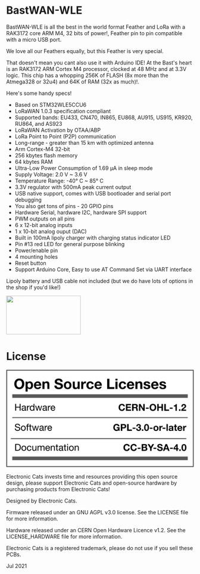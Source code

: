 # BastWAN-WLE

BastWAN-WLE is all the best in the world format Feather and LoRa with a RAK3172 core ARM M4, 32 bits of power!, Feather pin to pin compatible with a micro USB port.

We love all our Feathers equally, but this Feather is very special.

That doesn't mean you cant also use it with Arduino IDE! At the Bast's heart is an RAK3172 ARM Cortex M4 processor, clocked at 48 MHz and at 3.3V logic. This chip has a whopping 256K of FLASH (8x more than the Atmega328 or 32u4) and 64K of RAM (32x as much)!.

Here's some handy specs!

- Based on STM32WLE5CCU6
- LoRaWAN 1.0.3 specification compliant
- Supported bands: EU433, CN470, IN865, EU868, AU915, US915, KR920, RU864, and AS923
- LoRaWAN Activation by OTAA/ABP
- LoRa Point to Point (P2P) communication
- Long-range - greater than 15 km with optimized antenna
- Arm Cortex-M4 32-bit
- 256 kbytes flash memory
- 64 kbytes RAM
- Ultra-Low Power Consumption of 1.69 μA in sleep mode
- Supply Voltage: 2.0 V ~ 3.6 V
- Temperature Range: -40° C ~ 85° C
- 3.3V regulator with 500mA peak current output
- USB native support, comes with USB bootloader and serial port debugging
- You also get tons of pins - 20 GPIO pins
- Hardware Serial, hardware I2C, hardware SPI support
- PWM outputs on all pins
- 6 x 12-bit analog inputs
- 1 x 10-bit analog ouput (DAC)
- Built in 100mA lipoly charger with charging status indicator LED
- Pin #13 red LED for general purpose blinking
- Power/enable pin
- 4 mounting holes
- Reset button
- Support Arduino Core, Easy to use AT Command Set via UART interface

Lipoly battery and USB cable not included (but we do have lots of options in the shop if you'd like!)

<a href="https://electroniccats.com/store/bastwan/">
  <img src="https://electroniccats.com/wp-content/uploads/badge_store.png" width="200" height="104" />
</a>

# License

![OpenSourceLicense](https://github.com/ElectronicCats/AjoloteBoard/raw/master/OpenSourceLicense.png)

Electronic Cats invests time and resources providing this open source design, please support Electronic Cats and open-source hardware by purchasing products from Electronic Cats!

Designed by Electronic Cats.

Firmware released under an GNU AGPL v3.0 license. See the LICENSE file for more information.

Hardware released under an CERN Open Hardware Licence v1.2. See the LICENSE_HARDWARE file for more information.

Electronic Cats is a registered trademark, please do not use if you sell these PCBs.

Jul 2021
